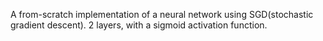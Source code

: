 A from-scratch implementation of a neural network using SGD(stochastic gradient descent). 2 layers, with a sigmoid activation function.
